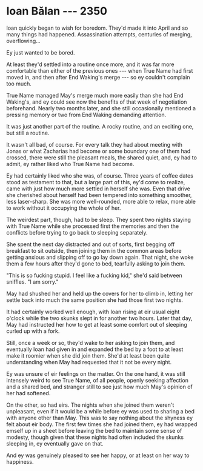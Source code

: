 # Ioan Bălan --- 2350

Ioan quickly began to wish for boredom. They'd made it into April and so many things had happened. Assassination attempts, centuries of merging, overflowing...

Ey just wanted to be bored.

At least they'd settled into a routine once more, and it was far more comfortable than either of the previous ones --- when True Name had first moved in, and then after End Waking's merge --- so ey couldn't complain too much.

True Name managed May's merge much more easily than she had End Waking's, and ey could see now the benefits of that week of negotiation beforehand. Nearly two months later, and she still occasionally mentioned a pressing memory or two from End Waking demanding attention.

It was just another part of the routine. A rocky routine, and an exciting one, but still a routine.

It wasn't all bad, of course. For every talk they had about meeting with Jonas or what Zacharias had become or some boundary one of them had crossed, there were still the pleasant meals, the shared quiet, and, ey had to admit, ey rather liked who True Name had become.

Ey had certainly liked who she was, of course. Three years of coffee dates stood as testament to that, but a large part of this, ey'd come to realize, came with just how much more settled in herself she was. Even that drive she cherished about herself had been tempered into something smoother, less laser-sharp. She was more well-rounded, more able to relax, more able to work without it occupying the whole of her. 

The weirdest part, though, had to be sleep. They spent two nights staying with True Name while she processed first the memories and then the conflicts before trying to go back to sleeping separately.

She spent the next day distracted and out of sorts, first begging off breakfast to sit outside, then joining them in the common areas before getting anxious and slipping off to go lay down again. That night, she woke them a few hours after they'd gone to bed, tearfully asking to join them.

"This is so fucking stupid. I feel like a fucking kid," she'd said between sniffles. "I am sorry."

May had shushed her and held up the covers for her to climb in, letting her settle back into much the same position she had those first two nights.

It had certainly worked well enough, with Ioan rising at eir usual eight o'clock while the two skunks slept in for another two hours. Later that day, May had instructed her how to get at least some comfort out of sleeping curled up with a fork.

Still, once a week or so, they'd wake to her asking to join them, and eventually Ioan had given in and expanded the bed by a foot to at least make it roomier when she did join them. She'd at least been quite understanding when May had requested that it not be every night.

Ey was unsure of eir feelings on the matter. On the one hand, it was still intensely weird to see True Name, of all people, openly seeking affection and a shared bed, and stranger still to see just how much May's opinion of her had softened.

On the other, so had eirs. The nights when she joined them weren't unpleasant, even if it would be a while before ey was used to sharing a bed with anyone other than May. This was to say nothing about the shyness ey felt about eir body. The first few times she had joined them, ey had wrapped emself up in a sheet before leaving the bed to maintain some sense of modesty, though given that these nights had often included the skunks sleeping in, ey eventually gave on that.

And ey was genuinely pleased to see her happy, or at least on her way to happiness.


